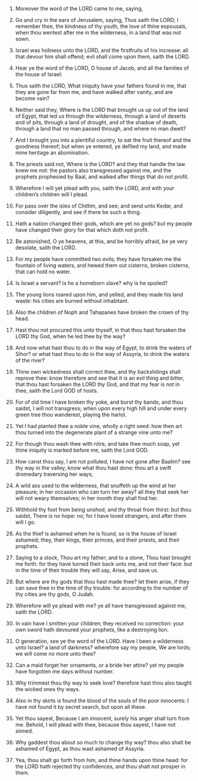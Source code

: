 1. Moreover the word of the LORD came to me, saying,

2. Go and cry
in the ears of Jerusalem, saying, Thus saith the LORD; I remember
thee, the kindness of thy youth, the love of thine espousals, when
thou wentest after me in the wilderness, in a land that was not sown.

3. Israel was holiness unto the LORD, and the firstfruits of his
increase: all that devour him shall offend; evil shall come upon them,
saith the LORD.

4. Hear ye the word of the LORD, O house of Jacob, and all the
families of the house of Israel:

5. Thus saith the LORD, What
iniquity have your fathers found in me, that they are gone far from
me, and have walked after vanity, and are become vain?

6. Neither
said they, Where is the LORD that brought us up out of the land of
Egypt, that led us through the wilderness, through a land of deserts
and of pits, through a land of drought, and of the shadow of death,
through a land that no man passed through, and where no man dwelt?

7. And I brought you into a plentiful country, to eat the fruit
thereof and the goodness thereof; but when ye entered, ye defiled my
land, and made mine heritage an abomination.

8. The priests said not, Where is the LORD? and they that handle the
law knew me not: the pastors also transgressed against me, and the
prophets prophesied by Baal, and walked after things that do not
profit.

9. Wherefore I will yet plead with you, saith the LORD, and with your
children’s children will I plead.

10. For pass over the isles of Chittim, and see; and send unto Kedar,
and consider diligently, and see if there be such a thing.

11. Hath a nation changed their gods, which are yet no gods? but my
people have changed their glory for that which doth not profit.

12. Be astonished, O ye heavens, at this, and be horribly afraid, be
ye very desolate, saith the LORD.

13. For my people have committed two evils; they have forsaken me the
fountain of living waters, and hewed them out cisterns, broken
cisterns, that can hold no water.

14. Is Israel a servant? is he a homeborn slave? why is he spoiled?

15. The young lions roared upon him, and yelled, and they made his
land waste: his cities are burned without inhabitant.

16. Also the children of Noph and Tahapanes have broken the crown of
thy head.

17. Hast thou not procured this unto thyself, in that thou hast
forsaken the LORD thy God, when he led thee by the way?

18. And now
what hast thou to do in the way of Egypt, to drink the waters of
Sihor? or what hast thou to do in the way of Assyria, to drink the
waters of the river?

19. Thine own wickedness shall correct thee,
and thy backslidings shall reprove thee: know therefore and see that
it is an evil thing and bitter, that thou hast forsaken the LORD thy
God, and that my fear is not in thee, saith the Lord GOD of hosts.

20. For of old time I have broken thy yoke, and burst thy bands; and
thou saidst, I will not transgress; when upon every high hill and
under every green tree thou wanderest, playing the harlot.

21. Yet I had planted thee a noble vine, wholly a right seed: how
then art thou turned into the degenerate plant of a strange vine unto
me?

22. For though thou wash thee with nitre, and take thee much
soap, yet thine iniquity is marked before me, saith the Lord GOD.

23. How canst thou say, I am not polluted, I have not gone after
Baalim? see thy way in the valley, know what thou hast done: thou art
a swift dromedary traversing her ways;

24. A wild ass used to the
wilderness, that snuffeth up the wind at her pleasure; in her occasion
who can turn her away? all they that seek her will not weary
themselves; in her month they shall find her.

25. Withhold thy foot from being unshod, and thy throat from thirst:
but thou saidst, There is no hope: no; for I have loved strangers, and
after them will I go.

26. As the thief is ashamed when he is found, so is the house of
Israel ashamed; they, their kings, their princes, and their priests,
and their prophets.

27. Saying to a stock, Thou art my father; and to a stone, Thou hast
brought me forth: for they have turned their back unto me, and not
their face: but in the time of their trouble they will say, Arise, and
save us.

28. But where are thy gods that thou hast made thee? let them arise,
if they can save thee in the time of thy trouble: for according to the
number of thy cities are thy gods, O Judah.

29. Wherefore will ye plead with me? ye all have transgressed against
me, saith the LORD.

30. In vain have I smitten your children; they received no
correction: your own sword hath devoured your prophets, like a
destroying lion.

31. O generation, see ye the word of the LORD. Have I been a
wilderness unto Israel? a land of darkness? wherefore say my people,
We are lords; we will come no more unto thee?

32. Can a maid forget
her ornaments, or a bride her attire? yet my people have forgotten me
days without number.

33. Why trimmest thou thy way to seek love? therefore hast thou also
taught the wicked ones thy ways.

34. Also in thy skirts is found the blood of the souls of the poor
innocents: I have not found it by secret search, but upon all these.

35. Yet thou sayest, Because I am innocent, surely his anger shall
turn from me. Behold, I will plead with thee, because thou sayest, I
have not sinned.

36. Why gaddest thou about so much to change thy way? thou also shalt
be ashamed of Egypt, as thou wast ashamed of Assyria.

37. Yea, thou shalt go forth from him, and thine hands upon thine
head: for the LORD hath rejected thy confidences, and thou shalt not
prosper in them.